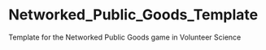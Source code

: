 # Networked_Public_Goods_Template
Template for the Networked Public Goods game in Volunteer Science
